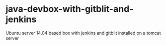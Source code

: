 # java-devbox-with-gitblit-and-jenkins
Ubuntu server 14.04 based box with jenkins and gitblit installed on a tomcat server
